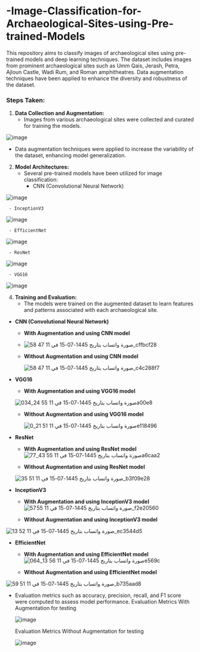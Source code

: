 # -Image-Classification-for-Archaeological-Sites-using-Pre-trained-Models
This repository aims to classify images of archaeological sites using pre-trained models and deep learning techniques. The dataset includes images from prominent archaeological sites such as Umm Qais, Jerash, Petra, Ajloun Castle, Wadi Rum, and Roman amphitheatres. Data augmentation techniques have been applied to enhance the diversity and robustness of the dataset.

### Steps Taken:

1. **Data Collection and Augmentation:**
   - Images from various archaeological sites were collected and curated for training the models.
     
![image](https://github.com/IbrahimAljarrah/-Image-Classification-for-Archaeological-Sites-using-Pre-trained-Models/assets/49195935/4d344d75-91b5-44db-b24b-d1cbde211ac9)

     
   - Data augmentation techniques were applied to increase the variability of the dataset, enhancing model generalization.

2. **Model Architectures:**
   - Several pre-trained models have been utilized for image classification:
     - CNN (Convolutional Neural Network)

![image](https://github.com/IbrahimAljarrah/-Image-Classification-for-Archaeological-Sites-using-Pre-trained-Models/assets/49195935/400e83db-b016-4b3b-b6b0-69ec0c8aa286)

     - InceptionV3
    
![image](https://github.com/IbrahimAljarrah/-Image-Classification-for-Archaeological-Sites-using-Pre-trained-Models/assets/49195935/a6578812-a9d9-43f6-9a3a-dc88e907d40b)

     - EfficientNet
    
![image](https://github.com/IbrahimAljarrah/-Image-Classification-for-Archaeological-Sites-using-Pre-trained-Models/assets/49195935/6c8a3b10-16f5-4b28-b7e5-3dda3f1d993a)

     - ResNet
    
   ![image](https://github.com/IbrahimAljarrah/-Image-Classification-for-Archaeological-Sites-using-Pre-trained-Models/assets/49195935/07e42645-e2ad-48d8-9c5b-e7afa821c72a)

     - VGG16
    
![image](https://github.com/IbrahimAljarrah/-Image-Classification-for-Archaeological-Sites-using-Pre-trained-Models/assets/49195935/34b4c4eb-06d9-4dfc-8e5f-e2d7e4d279ec)


4. **Training and Evaluation:**
   - The models were trained on the augmented dataset to learn features and patterns associated with each archaeological site.
  
- **CNN (Convolutional Neural Network)**
   - **With Augmentation and using CNN model**
     
    - ![صورة واتساب بتاريخ 1445-07-15 في 11 47 58_cffbcf28](https://github.com/IbrahimAljarrah/-Image-Classification-for-Archaeological-Sites-using-Pre-trained-Models/assets/49195935/617617f6-727c-446d-a011-1e7414aba656)
   
   - **Without Augmentation and using CNN model**
     
     ![صورة واتساب بتاريخ 1445-07-15 في 11 47 58_c4c288f7](https://github.com/IbrahimAljarrah/-Image-Classification-for-Archaeological-Sites-using-Pre-trained-Models/assets/49195935/bb53f436-7c9c-4643-9385-33fede3bdcc7)            
- **VGG16**
   - **With Augmentation and using VGG16 model**
   
   ![صورة واتساب بتاريخ 1445-07-15 في 11 55 24_034a00e8](https://github.com/IbrahimAljarrah/-Image-Classification-for-Archaeological-Sites-using-Pre-trained-Models/assets/49195935/aa36f493-9934-4033-9302-a76ddd0c98a9)   
   
   - **Without Augmentation and using VGG16 model**
   
     ![صورة واتساب بتاريخ 1445-07-15 في 11 51 21_0e118496](https://github.com/IbrahimAljarrah/-Image-Classification-for-Archaeological-Sites-using-Pre-trained-Models/assets/49195935/e999643e-68ef-41e1-8044-50327c6889e3)
   
- **ResNet**
   - **With Augmentation and using ResNet model**
   ![صورة واتساب بتاريخ 1445-07-15 في 11 55 43_77a6caa2](https://github.com/IbrahimAljarrah/-Image-Classification-for-Archaeological-Sites-using-Pre-trained-Models/assets/49195935/6e4e2b8a-f740-4f93-94a1-2a6f7fcab7c9)

   
   - **Without Augmentation and using ResNet model**
   
   ![صورة واتساب بتاريخ 1445-07-15 في 11 51 35_b3f09e28](https://github.com/IbrahimAljarrah/-Image-Classification-for-Archaeological-Sites-using-Pre-trained-Models/assets/49195935/9610c4de-7980-4505-ae07-876d2a5f634f)



- **InceptionV3**
   - **With Augmentation and using InceptionV3 model**
![صورة واتساب بتاريخ 1445-07-15 في 11 55 57_f2e20560](https://github.com/IbrahimAljarrah/-Image-Classification-for-Archaeological-Sites-using-Pre-trained-Models/assets/49195935/503f7727-4984-4921-9e4c-2e55c2d2b258)

   
   - **Without Augmentation and using InceptionV3 model**
   
![صورة واتساب بتاريخ 1445-07-15 في 11 52 13_ec3544d5](https://github.com/IbrahimAljarrah/-Image-Classification-for-Archaeological-Sites-using-Pre-trained-Models/assets/49195935/64716137-6e42-4e27-ac79-fa2b0210d3f1)


- **EfficientNet**
   - **With Augmentation and using EfficientNet model**
![صورة واتساب بتاريخ 1445-07-15 في 11 56 13_064e569c](https://github.com/IbrahimAljarrah/-Image-Classification-for-Archaeological-Sites-using-Pre-trained-Models/assets/49195935/32f44e4d-be90-4b2c-94c2-9f56f78932f3)

   
   - **Without Augmentation and using EfficientNet model**
   
![صورة واتساب بتاريخ 1445-07-15 في 11 51 59_b735aad8](https://github.com/IbrahimAljarrah/-Image-Classification-for-Archaeological-Sites-using-Pre-trained-Models/assets/49195935/02b46b26-2ed2-4ea4-9834-92f1392af249)




   - Evaluation metrics such as accuracy, precision, recall, and F1 score were computed to assess model performance.
     Evaluation Metrics With Augmentation for testing
     
     ![image](https://github.com/IbrahimAljarrah/-Image-Classification-for-Archaeological-Sites-using-Pre-trained-Models/assets/49195935/0ed6cc53-bd20-490c-81b5-1c558b3cc6e4)

     Evaluation Metrics Without Augmentation for testing
     
     ![image](https://github.com/IbrahimAljarrah/-Image-Classification-for-Archaeological-Sites-using-Pre-trained-Models/assets/49195935/6d060667-e914-4201-b215-4d7056d548bb)

